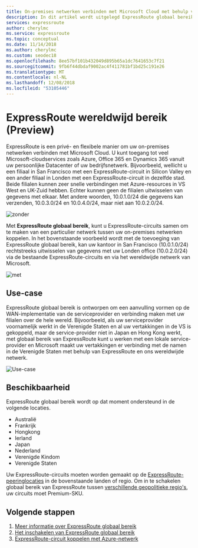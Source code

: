 ```yaml
---
title: On-premises netwerken verbinden met Microsoft Cloud met behulp van globaal bereik - Azure ExpressRoute | Microsoft Docs
description: In dit artikel wordt uitgelegd ExpressRoute globaal bereik.
services: expressroute
author: cherylmc
ms.service: expressroute
ms.topic: conceptual
ms.date: 11/14/2018
ms.author: cherylmc
ms.custom: seodec18
ms.openlocfilehash: 8ee57bf101b432049d895b65a1dc7641653c7f21
ms.sourcegitcommit: 9fb6f44dbdaf9002ac4f411781bf1bd25c191e26
ms.translationtype: MT
ms.contentlocale: nl-NL
ms.lasthandoff: 12/08/2018
ms.locfileid: "53105446"
---
```

# <a name="expressroute-global-reach-preview"></a>ExpressRoute wereldwijd bereik (Preview)
ExpressRoute is een privé- en flexibele manier om uw on-premises netwerken verbinden met Microsoft Cloud. U kunt toegang tot veel Microsoft-cloudservices zoals Azure, Office 365 en Dynamics 365 vanuit uw persoonlijke Datacenter of uw bedrijfsnetwerk. Bijvoorbeeld, wellicht u een filiaal in San Francisco met een ExpressRoute-circuit in Silicon Valley en een ander filiaal in Londen met een ExpressRoute-circuit in dezelfde stad. Beide filialen kunnen zeer snelle verbindingen met Azure-resources in VS West en UK-Zuid hebben. Echter kunnen geen de filialen uitwisselen van gegevens met elkaar. Met andere woorden, 10.0.1.0/24 die gegevens kan verzenden, 10.0.3.0/24 en 10.0.4.0/24, maar niet aan 10.0.2.0/24.

![zonder][1]

Met **ExpressRoute globaal bereik**, kunt u ExpressRoute-circuits samen om te maken van een particulier netwerk tussen uw on-premises netwerken koppelen. In het bovenstaande voorbeeld wordt met de toevoeging van ExpressRoute globaal bereik, kan uw kantoor in San Francisco (10.0.1.0/24) rechtstreeks uitwisselen van gegevens met uw Londen office (10.0.2.0/24) via de bestaande ExpressRoute-circuits en via het wereldwijde netwerk van Microsoft. 

![met][2]

## <a name="use-case"></a>Use-case
ExpressRoute globaal bereik is ontworpen om een aanvulling vormen op de WAN-implementatie van de serviceprovider en verbinding maken met uw filialen over de hele wereld. Bijvoorbeeld, als uw serviceprovider voornamelijk werkt in de Verenigde Staten en al uw vertakkingen in de VS is gekoppeld, maar de service-provider niet in Japan en Hong Kong werkt, met globaal bereik van ExpressRoute kunt u werken met een lokale service-provider en Microsoft maakt uw vertakkingen er verbinding met de namen in de Verenigde Staten met behulp van ExpressRoute en ons wereldwijde netwerk.

![Use-case][3]

## <a name="availability"></a>Beschikbaarheid 
ExpressRoute globaal bereik wordt op dat moment ondersteund in de volgende locaties.

* Australië
* Frankrijk
* Hongkong
* Ierland
* Japan
* Nederland
* Verenigde Kindom
* Verenigde Staten

Uw ExpressRoute-circuits moeten worden gemaakt op de [ExpressRoute-peeringlocaties](expressroute-locations.md) in de bovenstaande landen of regio. Om in te schakelen globaal bereik van ExpressRoute tussen [verschillende geopolitieke regio's](expressroute-locations.md), uw circuits moet Premium-SKU.

## <a name="next-steps"></a>Volgende stappen
1. [Meer informatie over ExpressRoute globaal bereik](expressroute-faqs.md)
2. [Het inschakelen van ExpressRoute globaal bereik](expressroute-howto-set-global-reach.md)
3. [ExpressRoute-circuit koppelen met Azure-netwerk](expressroute-howto-linkvnet-arm.md)


<!--Image References-->
[1]: ./media/expressroute-global-reach/1.png "diagram zonder wereldwijd bereik"
[2]: ./media/expressroute-global-reach/2.png "diagram met globaal bereik"
[3]: ./media/expressroute-global-reach/3.png "use-case van wereldwijd bereik"
